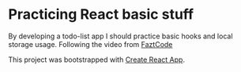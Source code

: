 # Practicing React basic stuff

By developing a todo-list app I should practice basic hooks and local storage usage.
Following the video from [FaztCode](https://www.youtube.com/watch?v=sjrK6RA65eQ&list=WL&index=35&t=287s)

This project was bootstrapped with [Create React App](https://github.com/facebook/create-react-app).
